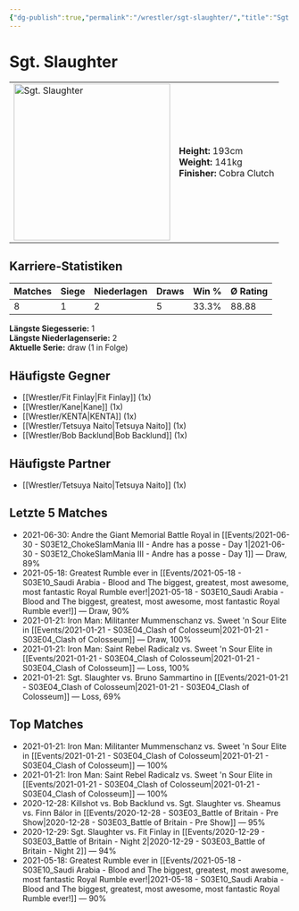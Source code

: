 ```yaml
---
{"dg-publish":true,"permalink":"/wrestler/sgt-slaughter/","title":"Sgt. Slaughter","tags":["wrestler"],"noteIcon":""}
---
```



# Sgt. Slaughter

<table>
        <tr>
        <td><img src="https://github.com/CptSpaulding1980/choke-slam-wrestling/releases/download/images/Sgt._Slaughter.png" width="280" alt="Sgt. Slaughter"></td>
        <td>
        <b>Height:</b> 193cm<br>
        <b>Weight:</b> 141kg<br>
        <b>Finisher:</b> Cobra Clutch<br>
        </td>
        </tr>
        </table>
        

## Karriere-Statistiken

| Matches | Siege | Niederlagen | Draws | Win % | Ø Rating |
|---------|-------|-------------|-------|-------|-----------|
| 8 | 1 | 2 | 5 | 33.3% | 88.88 |

**Längste Siegesserie:** 1<br>**Längste Niederlagenserie:** 2<br>**Aktuelle Serie:** draw (1 in Folge)


## Häufigste Gegner
- [[Wrestler/Fit Finlay\|Fit Finlay]] (1x)
- [[Wrestler/Kane\|Kane]] (1x)
- [[Wrestler/KENTA\|KENTA]] (1x)
- [[Wrestler/Tetsuya Naito\|Tetsuya Naito]] (1x)
- [[Wrestler/Bob Backlund\|Bob Backlund]] (1x)

## Häufigste Partner
- [[Wrestler/Tetsuya Naito\|Tetsuya Naito]] (1x)

## Letzte 5 Matches
- 2021-06-30: Andre the Giant Memorial Battle Royal in [[Events/2021-06-30 - S03E12_ChokeSlamMania III - Andre has a posse - Day 1\|2021-06-30 - S03E12_ChokeSlamMania III - Andre has a posse - Day 1]] — Draw, 89%
- 2021-05-18: Greatest Rumble ever in [[Events/2021-05-18 - S03E10_Saudi Arabia - Blood and The biggest, greatest, most awesome, most fantastic Royal Rumble ever!\|2021-05-18 - S03E10_Saudi Arabia - Blood and The biggest, greatest, most awesome, most fantastic Royal Rumble ever!]] — Draw, 90%
- 2021-01-21: Iron Man: Militanter Mummenschanz vs. Sweet 'n Sour Elite in [[Events/2021-01-21 - S03E04_Clash of Colosseum\|2021-01-21 - S03E04_Clash of Colosseum]] — Draw, 100%
- 2021-01-21: Iron Man: Saint Rebel Radicalz vs. Sweet 'n Sour Elite in [[Events/2021-01-21 - S03E04_Clash of Colosseum\|2021-01-21 - S03E04_Clash of Colosseum]] — Loss, 100%
- 2021-01-21: Sgt. Slaughter vs. Bruno Sammartino in [[Events/2021-01-21 - S03E04_Clash of Colosseum\|2021-01-21 - S03E04_Clash of Colosseum]] — Loss, 69%

## Top Matches
- 2021-01-21: Iron Man: Militanter Mummenschanz vs. Sweet 'n Sour Elite in [[Events/2021-01-21 - S03E04_Clash of Colosseum\|2021-01-21 - S03E04_Clash of Colosseum]] — 100%
- 2021-01-21: Iron Man: Saint Rebel Radicalz vs. Sweet 'n Sour Elite in [[Events/2021-01-21 - S03E04_Clash of Colosseum\|2021-01-21 - S03E04_Clash of Colosseum]] — 100%
- 2020-12-28: Killshot vs. Bob Backlund vs. Sgt. Slaughter vs. Sheamus  vs. Finn Bálor in [[Events/2020-12-28 - S03E03_Battle of Britain - Pre Show\|2020-12-28 - S03E03_Battle of Britain - Pre Show]] — 95%
- 2020-12-29: Sgt. Slaughter vs. Fit Finlay in [[Events/2020-12-29 - S03E03_Battle of Britain - Night 2\|2020-12-29 - S03E03_Battle of Britain - Night 2]] — 94%
- 2021-05-18: Greatest Rumble ever in [[Events/2021-05-18 - S03E10_Saudi Arabia - Blood and The biggest, greatest, most awesome, most fantastic Royal Rumble ever!\|2021-05-18 - S03E10_Saudi Arabia - Blood and The biggest, greatest, most awesome, most fantastic Royal Rumble ever!]] — 90%
